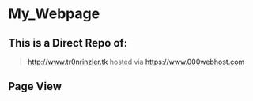 # My_Webpage

## This is a Direct Repo of:
> http://www.tr0nrinzler.tk
> hosted via
> https://www.000webhost.com

## Page View
